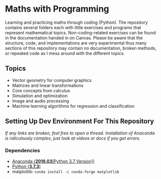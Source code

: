 # Maths with Programming
Learning and practicing maths through coding (Python). The repository contains several folders each with little exercises and programs that represent mathematical topics. Non-coding-related exercises can be found in the documentation handed in on Canvas. Please be aware that the structure, code, and implementations are very experimental thus many sections of this repository may contain no documentation, broken methods, or repeated code as I mess around with the different topics.

## Topics

- Vector geometry for computer graphics
- Matrices and linear transformations
- Core concepts from calculus
- Simulation and optimization
- Image and audio processing
- Machine learning algorithms for regression and classification

## Setting Up Dev Environment For This Repository
*If any links are broken, feel free to open a thread. Installation of Anaconda is ridiculously complex, just look at videos or docs if you get errors.*
### Dependencies
- [Anaconda (**2019.03**[Python 3.7 Version])](https://repo.anaconda.com/archive/Anaconda3-2019.03-Windows-x86_64.exe)
- [Python (**3.7.3**)](https://www.python.org/ftp/python/3.7.3/python-3.7.3-amd64.exe)
- matplotlib: ```conda install -c conda-forge matplotlib```